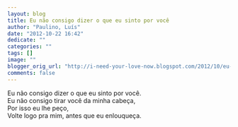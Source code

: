 ```yaml
---
layout: blog
title: Eu não consigo dizer o que eu sinto por você
author: "Paulino, Luís"
date: "2012-10-22 16:42"
dedicate: ""
categories: ""
tags: []
image: ""
blogger_orig_url: "http://i-need-your-love-now.blogspot.com/2012/10/eu-nao-consigo-dizer-o-que-eu-sinto-por.html"
comments: false
---
```


Eu não consigo dizer o que eu sinto por você.\
Eu não consigo tirar você da minha cabeça,\
Por isso eu lhe peço,\
Volte logo pra mim, antes que eu enlouqueça.
